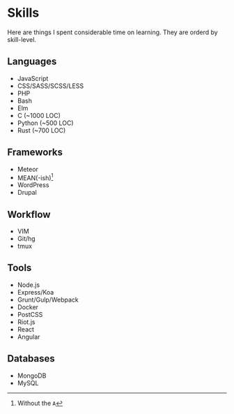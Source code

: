 # Skills

Here are things I spent considerable time on learning. They are orderd by skill-level.

## Languages

- JavaScript
- CSS/SASS/SCSS/LESS
- PHP
- Bash
- Elm
- C (~1000 LOC)
- Python (~500 LOC)
- Rust (~700 LOC)

## Frameworks

- Meteor
- MEAN(-ish)[^1]
- WordPress
- Drupal

## Workflow

- VIM
- Git/hg
- tmux

## Tools

- Node.js
- Express/Koa
- Grunt/Gulp/Webpack
- Docker
- PostCSS
- Riot.js
- React
- Angular

## Databases

- MongoDB
- MySQL

[^1]: Without the `A`

